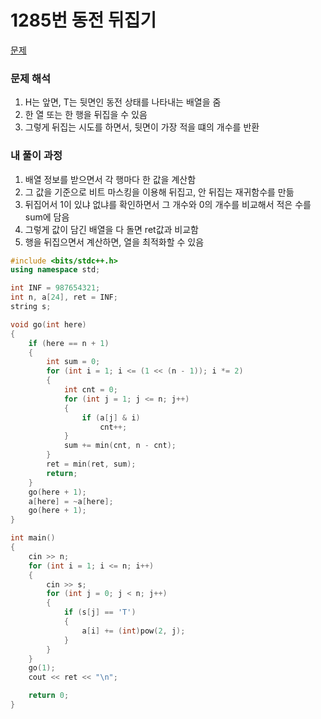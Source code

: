 # 1285번 동전 뒤집기

[문제](https://www.acmicpc.net/problem/1285)

### 문제 해석

1. H는 앞면, T는 뒷면인 동전 상태를 나타내는 배열을 줌
2. 한 열 또는 한 행을 뒤집을 수 있음
3. 그렇게 뒤집는 시도를 하면서, 뒷면이 가장 적을 떄의 개수를 반환

### 내 풀이 과정

1. 배열 정보를 받으면서 각 행마다 한 값을 계산함
2. 그 값을 기준으로 비트 마스킹을 이용해 뒤집고, 안 뒤집는 재귀함수를 만듦
3. 뒤집어서 1이 있냐 없냐를 확인하면서 그 개수와 0의 개수를 비교해서 적은 수를 sum에 담음
4. 그렇게 값이 담긴 배열을 다 돌면 ret값과 비교함
5. 행을 뒤집으면서 계산하면, 열을 최적화할 수 있음

```c++
#include <bits/stdc++.h>
using namespace std;

int INF = 987654321;
int n, a[24], ret = INF;
string s;

void go(int here)
{
    if (here == n + 1)
    {
        int sum = 0;
        for (int i = 1; i <= (1 << (n - 1)); i *= 2)
        {
            int cnt = 0;
            for (int j = 1; j <= n; j++)
            {
                if (a[j] & i)
                    cnt++;
            }
            sum += min(cnt, n - cnt);
        }
        ret = min(ret, sum);
        return;
    }
    go(here + 1);
    a[here] = ~a[here];
    go(here + 1);
}

int main()
{
    cin >> n;
    for (int i = 1; i <= n; i++)
    {
        cin >> s;
        for (int j = 0; j < n; j++)
        {
            if (s[j] == 'T')
            {
                a[i] += (int)pow(2, j);
            }
        }
    }
    go(1);
    cout << ret << "\n";

    return 0;
}
```
